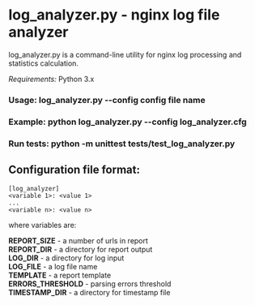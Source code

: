 # log_analyzer.py - nginx log file analyzer
log_analyzer.py is a command-line utility for nginx log processing and statistics calculation.

*Requirements:* Python 3.x

### Usage: log_analyzer.py --config __config file name__

### Example: python log_analyzer.py --config log_analyzer.cfg
### Run tests: python -m unittest tests/test_log_analyzer.py

## Configuration file format:

```
[log_analyzer]
<variable 1>: <value 1>
...
<variable n>: <value n>
```
where variables are:

__REPORT_SIZE__ - a number of urls in report  
__REPORT_DIR__ - a directory for report output  
__LOG_DIR__ - a directory for log input  
__LOG_FILE__ - a log file name  
__TEMPLATE__ - a report template  
__ERRORS_THRESHOLD__ - parsing errors threshold  
__TIMESTAMP_DIR__ - a directory for timestamp file  
